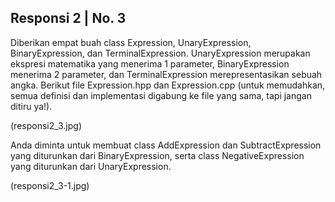 ## Responsi 2 | No. 3

Diberikan empat buah class Expression, UnaryExpression, BinaryExpression, dan TerminalExpression. UnaryExpression merupakan ekspresi matematika yang menerima 1 parameter, BinaryExpression menerima 2 parameter, dan TerminalExpression merepresentasikan sebuah angka. Berikut file Expression.hpp dan Expression.cpp (untuk memudahkan, semua definisi dan implementasi digabung ke file yang sama, tapi jangan ditiru ya!).


(responsi2_3.jpg)

Anda diminta untuk membuat class AddExpression dan SubtractExpression yang diturunkan dari BinaryExpression, serta class NegativeExpression yang diturunkan dari UnaryExpression.

(responsi2_3-1.jpg)

